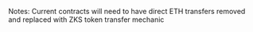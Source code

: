 Notes:
Current contracts will need to have direct ETH transfers removed and replaced with ZKS token transfer mechanic